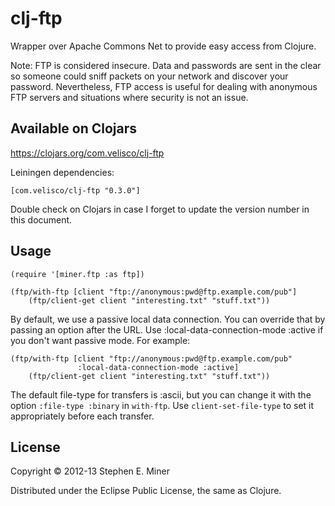 # clj-ftp

Wrapper over Apache Commons Net to provide easy access from Clojure.

Note: FTP is considered insecure.  Data and passwords are sent in the
clear so someone could sniff packets on your network and discover
your password.  Nevertheless, FTP access is useful for dealing with anonymous
FTP servers and situations where security is not an issue.

## Available on Clojars

https://clojars.org/com.velisco/clj-ftp

Leiningen dependencies:

	[com.velisco/clj-ftp "0.3.0"]
	
Double check on Clojars in case I forget to update the version number in this document.

## Usage

    (require '[miner.ftp :as ftp])

    (ftp/with-ftp [client "ftp://anonymous:pwd@ftp.example.com/pub"]
		(ftp/client-get client "interesting.txt" "stuff.txt"))
		
By default, we use a passive local data connection.  You can override that by passing an option
after the URL.  Use :local-data-connection-mode :active if you don't want passive mode.  For
example:

    (ftp/with-ftp [client "ftp://anonymous:pwd@ftp.example.com/pub" 
	               :local-data-connection-mode :active]
		(ftp/client-get client "interesting.txt" "stuff.txt"))

The default file-type for transfers is :ascii, but you can change it with the option `:file-type
:binary` in `with-ftp`.  Use `client-set-file-type` to set it appropriately before each transfer.

## License

Copyright © 2012-13 Stephen E. Miner

Distributed under the Eclipse Public License, the same as Clojure.
